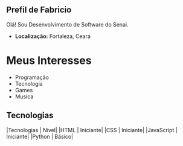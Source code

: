 ## Prefil de Fabricio

Olá! Sou Desenvolvimento de Software do Senai.

- **Localização:** Fortaleza, Ceará

# Meus Interesses
- Programação
- Tecnologia
- Games
- Musica

## Tecnologias

|Tecnologias | Nivel|
|HTML | Iniciante|
|CSS | Iniciante|
|JavaScript | Iniciante|
|Python | Básico|

